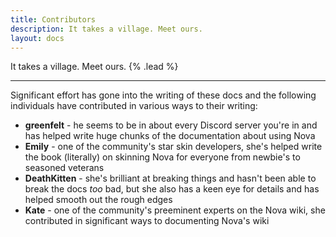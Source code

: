 ```yaml
---
title: Contributors
description: It takes a village. Meet ours.
layout: docs
---
```


It takes a village. Meet ours. {% .lead %}

---

Significant effort has gone into the writing of these docs and the following individuals have contributed in various ways to their writing:

- **greenfelt** - he seems to be in about every Discord server you're in and has helped write huge chunks of the documentation about using Nova
- **Emily** - one of the community's star skin developers, she's helped write the book (literally) on skinning Nova for everyone from newbie's to seasoned veterans
- **DeathKitten** - she's brilliant at breaking things and hasn't been able to break the docs *too* bad, but she also has a keen eye for details and has helped smooth out the rough edges
- **Kate** - one of the community's preeminent experts on the Nova wiki, she contributed in significant ways to documenting Nova's wiki
